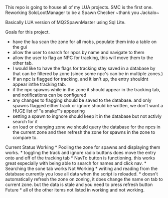 This repo is going to house all of my LUA projects. 
SMC is the first one.
 Reworking SoloLootManager to be a Spawn Checker ~thank you Jackalo~

 Basically LUA version of MQ2SpawnMaster using Sql Lite.
 
Goals for this project. 
  * have the lua scan the zone for all mobs, populate them into a table on the gui 
  * allow the user to search for npcs by name and navigate to them 
  * allow the user to flag an NPC for tracking, this will move them to the other tab. 
  * I would like to have the flags for tracking stay saved in a database by that can be filtered by zone (since some npc's can be in multiple zones.)
  * If an npc is flagged for tracking, and it isn't up, the entry shouldnt appear inthe tracking tab. 
  * if the npc spawns while in the zone it should appear in the tracking tab, and notifications can be configured 
  * any changes to flagging should be saved to the database. and only spawns flagged either track or ignore should be written, we don't want a HUGE list of "a snake"'s appearing
  * setting a spawn to ingnore should keep it in the database but not activly search for it
  * on load or changing zone we should query the database for the npcs in the current zone and then refresh the zone for spawns in the zone to compare to.

 Current Status
    Working
    * Pooling the zone for spawns and displaying them works. 
    * toggling the track and ignore radio buttons does move the entry onto and off of the tracking tab
    * NavTo button is functioning. this works great especially with being able to search for names and click nav.
    * Searching the sone tab works 
    Not Working
    * writing and reading from the database  currently you lose all data when the script is reloaded. 
    * doesn't automatically refresh the zone on zoning, it does change the name on tab to current zone. but the data is stale and you need to press refresh button
    Future 
    * all of the other items not listed in working and not working.

